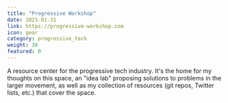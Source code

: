 ```yaml
---
title: "Progressive Workshop"
date: 2021-01-31
link: https://progressive-workshop.com
icon: gear
category: progressive_tech
weight: 30
featured: 0
---
```


A resource center for the progressive tech industry. It's the home for my thoughts on this space, an "idea lab" proposing solutions to problems in the larger movement, as well as my collection of resources (git repos, Twitter lists, etc.) that cover the space.